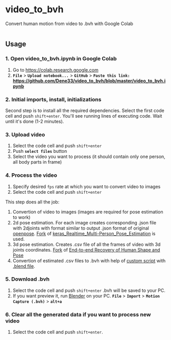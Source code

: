 # video_to_bvh
Convert human motion from video to .bvh with Google Colab

<img alt="" src="https://i.imgur.com/QxML83b.gif" /><img alt="" src="https://i.imgur.com/vfge7DS.gif" />

## Usage
### 1. Open video_to_bvh.ipynb in Google Colab
1. Go to https://colab.research.google.com
2. **```File```** > **```Upload notebook...```** > **```GitHub```** > **```Paste this link:``` https://github.com/Dene33/video_to_bvh/blob/master/video_to_bvh.ipynb**
### 2. Initial imports, install, initializations
Second step is to install all the required dependencies. Select the first code cell and push ```shift+enter```. You'll see running lines of executing code. Wait until it's done (1-2 minutes).
### 3. Upload video
1. Select the code cell and push ```shift+enter```
2. Push **```select files```** button
3. Select the video you want to process (it should contain only one person, all body parts in frame)
### 4. Process the video
1. Specify desired ```fps``` rate at which you want to convert video to images
2. Select the code cell and push ```shift+enter``` 

This step does all the job: 
1. Convertion of video to images (images are required for pose estimation to work)
2. 2d pose estimation. For each image creates corresponding .json file with 2djoints with format similar to output .json format of original [openpose](https://github.com/CMU-Perceptual-Computing-Lab/openpose/blob/master/doc/output.md). [Fork](https://github.com/Dene33/keras_Realtime_Multi-Person_Pose_Estimation) of [keras_Realtime_Multi-Person_Pose_Estimation](https://github.com/michalfaber/keras_Realtime_Multi-Person_Pose_Estimation) is used.
3. 3d pose estimation. Creates .csv file of all the frames of video with 3d joints coordinates. [Fork](https://github.com/Dene33/hmr) of [End-to-end Recovery of Human Shape and Pose](https://github.com/akanazawa/hmr)
4. Convertion of estimated .csv files to .bvh with help of [custom script](https://github.com/Dene33/hmr/blob/master/csv_to_bvh.py) with [.blend file](https://github.com/Dene33/hmr/blob/master/csv_to_bvh.blend).

### 5. Download .bvh
1. Select the code cell and push ```shift+enter``` .bvh will be saved to your PC.
2. If you want preview it, run [Blender](https://www.blender.org/) on your PC. **```File```** > **```Import```** > **```Motion Capture (.bvh)```** > **```alt+a```**

### 6. Clear all the generated data if you want to process new video
1. Select the code cell and push ```shift+enter```. 
